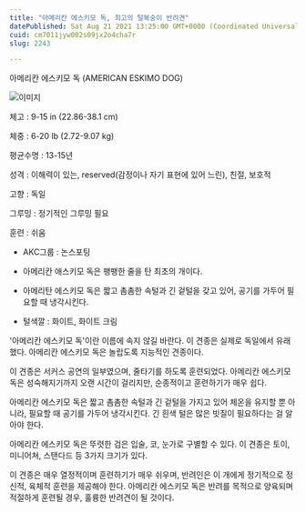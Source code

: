 ```yaml
---
title: "아메리칸 에스키모 독, 최고의 털복숭이 반려견"
datePublished: Sat Aug 21 2021 13:25:00 GMT+0000 (Coordinated Universal Time)
cuid: cm7011jyw002s09jx2o4cha7r
slug: 2243

---
```



아메리칸 에스키모 독 (AMERICAN ESKIMO DOG)

![이미지](https://cdn.hashnode.com/res/hashnode/image/upload/v1739250836792/597ae6c9-0f91-4d1f-b2d9-469ecec8b2f9.jpeg)

체고 : 9-15 in (22.86-38.1 cm)

체중 : 6-20 lb (2.72-9.07 kg)

평균수명 : 13-15년

성격 : 이해력이 있는, reserved(감정이나 자기 표현에 있어 느린), 친절, 보호적

고향 : 독일

그루밍 : 정기적인 그루밍 필요

훈련 : 쉬움

* AKC그룹 : 논스포팅

* 아메리칸 애스키모 독은 팽팽한 줄을 탄 최초의 개이다.

* 아메리탄 에스키모 독은 짧고 촘촘한 속털과 긴 겉털을 갖고 있어, 공기를 가두어 필요할 때 냉각시킨다.

* 털색깔 : 화이트, 화이트 크림

'아메리칸 에스키모 독'이란 이름에 속지 않길 바란다. 이 견종은 실제로 독일에서 유래했다. 아메리칸 에스키모 독은 놀랍도록 지능적인 견종이다.

이 견종은 서커스 공연의 일부였으며, 줄타기를 하도록 훈련되었다. 아메리칸 에스키모 독은 성숙해지기까지 오랜 시간이 걸리지만, 순종적이고 훈련하기가 매우 쉽다.

아메리칸 에스키모 독은 짧고 촘촘한 속털과 긴 겉털을 가지고 있어 체온을 유지할 뿐 아니라, 필요할 때 공기를 가두어 냉각시킨다. 긴 흰색 털은 많은 빗질이 필요하다는 걸 알아야 한다.

아메리칸 에스키모 독은 뚜렷한 검은 입술, 코, 눈가로 구별할 수 있다. 이 견종은 토이, 미니어쳐, 스탠다드 등 3가지 크기가 있다.

이 견종은 매우 열정적이며 훈련하기가 매우 쉬우며, 반려인은 이 개에게 정기적으로 정신적, 육체적 훈련을 제공해야 한다. 아메리칸 에스키모 독은 반려를 목적으로 양육되며 적절하게 훈련될 경우, 훌륭한 반려견이 될 것이다.